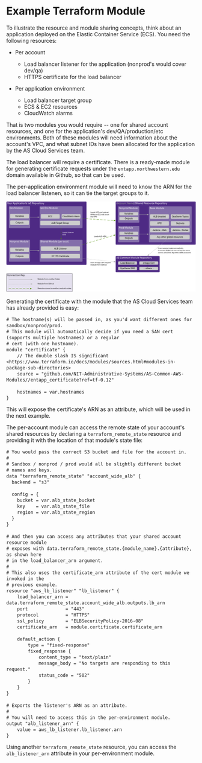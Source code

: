 # Example Terraform Module
To illustrate the resource and module sharing concepts, think about an application deployed on the Elastic Container Service (ECS). You need the following resources:

- Per account
    - Load balancer listener for the application (nonprod's would cover dev/qa)
    - HTTPS certificate for the load balancer

- Per application environment
    - Load balancer target group
    - ECS & EC2 resources
    - CloudWatch alarms

That is two modules you would require -- one for shared account resources, and one for the application's dev/QA/production/etc environments. Both of these modules will need information about the account's VPC, and what subnet IDs have been allocated for the application by the AS Cloud Services team.

The load balancer will require a certificate. There is a ready-made module for generating certificate requests under the `entapp.northwestern.edu` domain available in Github, so that can be used.

The per-application environment module will need to know the ARN for the load balancer listenen, so it can tie the target groups to it.

![Terraform module relationships](../assets/sharing-resources.png)

Generating the certificate with the module that the AS Cloud Services team has already provided is easy:

```hcl
# The hostname(s) will be passed in, as you'd want different ones for sandbox/nonprod/prod.
# This module will automatically decide if you need a SAN cert (supports multiple hostnames) or a regular
# cert (with one hostname).
module "certificate" {
    // The double slash IS significant <https://www.terraform.io/docs/modules/sources.html#modules-in-package-sub-directories>
    source = "github.com/NIT-Administrative-Systems/AS-Common-AWS-Modules//entapp_certificate?ref=tf-0.12"

    hostnames = var.hostnames
}
```

This will expose the certificate's ARN as an attribute, which will be used in the next example.

The per-account module can access the remote state of your account's shared resources by declaring a `terraform_remote_state` resource and providing it with the location of that module's state file:

```hcl
# You would pass the correct S3 bucket and file for the account in.
#
# Sandbox / nonprod / prod would all be slightly different bucket
# names and keys.
data "terraform_remote_state" "account_wide_alb" {
  backend = "s3"

  config = {
    bucket = var.alb_state_bucket
    key    = var.alb_state_file
    region = var.alb_state_region
  }
}

# And then you can access any attributes that your shared account resource module
# exposes with data.terraform_remote_state.{module_name}.{attribute}, as shown here
# in the load_balancer_arn argument.
#
# This also uses the certificate_arn attribute of the cert module we invoked in the
# previous example.
resource "aws_lb_listener" "lb_listener" {
    load_balancer_arn = data.terraform_remote_state.account_wide_alb.outputs.lb_arn
    port              = "443"
    protocol          = "HTTPS"
    ssl_policy        = "ELBSecurityPolicy-2016-08"
    certificate_arn   = module.certificate.certificate_arn

    default_action {
        type = "fixed-response"
        fixed_response {
            content_type = "text/plain"
            message_body = "No targets are responding to this request."
            status_code = "502"
        }
    }
}

# Exports the listener's ARN as an attribute. 
#
# You will need to access this in the per-environment module.
output "alb_listener_arn" {
    value = aws_lb_listener.lb_listener.arn
}
```

Using another `terraform_remote_state` resource, you can access the `alb_listener_arn` attribute in your per-environment module.